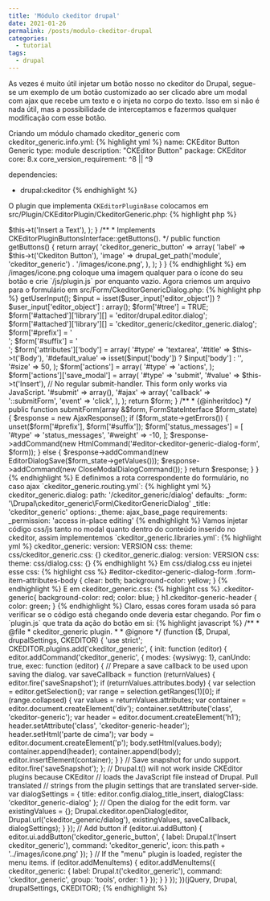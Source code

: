 ```yaml
---
title: 'Módulo ckeditor drupal'
date: 2021-01-26
permalink: /posts/modulo-ckeditor-drupal
categories:
  - tutorial
tags:
  - drupal
---
```


As vezes é muito útil injetar um botão nosso no ckeditor do Drupal,
segue-se um exemplo de um botão customizado ao ser clicado abre um modal com ajax
que recebe um texto e o injeta no corpo do texto. Isso em si não é nada útil,
mas a possibilidade de interceptamos e fazermos qualquer modificação com esse botão.

Criando um módulo chamado ckeditor_generic com ckeditor_generic.info.yml:
{% highlight yml %}
name: CKEditor Button Generic
type: module
description: "CKEditor Button"
package: CKEditor
core: 8.x
core_version_requirement: ^8 || ^9

dependencies:
  - drupal:ckeditor
{% endhighlight %}


O plugin que implementa `CKEditorPluginBase` colocamos em src/Plugin/CKEditorPlugin/CkeditorGeneric.php:
{% highlight php %}
<?php

namespace Drupal\ckeditor_generic\Plugin\CKEditorPlugin;

use Drupal\ckeditor\CKEditorPluginBase;
use Drupal\editor\Entity\Editor;


/**
 * Defines the "ckeditor_generic" plugin.
 *
 * @CKEditorPlugin(
 *   id = "ckeditor_generic",
 *   label = @Translation("CKEditor Button")
 * )
 */
class CkeditorGeneric extends CKEditorPluginBase {

  /**
   * {@inheritdoc}
   */
  public function getFile() {
    return drupal_get_path('module', 'ckeditor_generic') . '/js/plugin.js';
  }

  /**
   * {@inheritdoc}
   */
  public function getConfig(Editor $editor) {
    return array(
      'dialog_title_insert' => $this->t('Insert a Text'),
    );
  }

  /**
   * Implements CKEditorPluginButtonsInterface::getButtons().
   */
  public function getButtons() {
    return array(
      'ckeditor_generic_button' => array(
        'label' => $this->t('Ckediton Button'),
        'image' => drupal_get_path('module', 'ckeditor_generic') . '/images/icone.png',
      ),
    );
  }

}
{% endhighlight %}
em /images/icone.png coloque uma imagem qualquer para o ícone do seu botão e
crie `/js/plugin.js` por enquanto vazio.

Agora criemos um arquivo para o formulário em src/Form/CkeditorGenericDialog.php:
{% highlight php %}
<?php

namespace Drupal\ckeditor_generic\Form;

use Drupal\Core\Form\FormBase;
use Drupal\Core\Form\FormStateInterface;
use Drupal\filter\Entity\FilterFormat;
use Drupal\Core\Ajax\AjaxResponse;
use Drupal\Core\Ajax\HtmlCommand;
use Drupal\editor\Ajax\EditorDialogSave;
use Drupal\Core\Ajax\CloseModalDialogCommand;

class CkeditorGenericDialog extends FormBase {

  /**
   * {@inheritdoc}
   */
  public function getFormId() {
    return 'editor_ckeditor_generic_dialog';
  }

  /**
   * {@inheritdoc}
   *
   * @param \Drupal\filter\Entity\FilterFormat $filter_format
   *   The filter format for which this dialog corresponds.
   */
  public function buildForm(array $form, FormStateInterface $form_state, FilterFormat $filter_format = NULL) {

    $user_input = $form_state->getUserInput();
    $input = isset($user_input['editor_object']) ? $user_input['editor_object'] : array();

    $form['#tree'] = TRUE;
    $form['#attached']['library'][] = 'editor/drupal.editor.dialog';
    $form['#attached']['library'][] = 'ckeditor_generic/ckeditor_generic.dialog';

    $form['#prefix'] = '<div id="editor-ckeditor-generic-dialog-form">';
    $form['#suffix'] = '</div>';

    $form['attributes']['body'] = array(
      '#type' => 'textarea',
      '#title' => $this->t('Body'),
      '#default_value' => isset($input['body']) ? $input['body'] : '',
      '#size' => 50,
    );

    $form['actions'] = array(
      '#type' => 'actions',
    );
    $form['actions']['save_modal'] = array(
      '#type' => 'submit',
      '#value' => $this->t('Insert'),
      // No regular submit-handler. This form only works via JavaScript.
      '#submit' => array(),
      '#ajax' => array(
        'callback' => '::submitForm',
        'event' => 'click',
      ),
    );

    return $form;
  }

  /**
   * {@inheritdoc}
   */
  public function submitForm(array &$form, FormStateInterface $form_state) {
    $response = new AjaxResponse();

    if ($form_state->getErrors()) {
      unset($form['#prefix'], $form['#suffix']);
      $form['status_messages'] = [
        '#type' => 'status_messages',
        '#weight' => -10,
      ];
      $response->addCommand(new HtmlCommand('#editor-ckeditor-generic-dialog-form', $form));
    }
    else {
      $response->addCommand(new EditorDialogSave($form_state->getValues()));
      $response->addCommand(new CloseModalDialogCommand());
    }

    return $response;
  }

}
{% endhighlight %}

E definimos a rota correspondente do formulário, no caso ajax `ckeditor_generic.routing.yml`:
{% highlight yml %}
ckeditor_generic.dialog:
  path: '/ckeditor_generic/dialog'
  defaults:
    _form: '\Drupal\ckeditor_generic\Form\CkeditorGenericDialog'
    _title: 'ckeditor_generic'
  options:
    _theme: ajax_base_page
  requirements:
    _permission: 'access in-place editing'
{% endhighlight %}

Vamos injetar código css/js tanto no modal quanto dentro do conteúdo
inserido no ckeditor, assim implementemos `ckeditor_generic.libraries.yml`:
{% highlight yml %}
ckeditor_generic:
  version: VERSION
  css:
    theme:
      css/ckeditor_generic.css: {}

ckeditor_generic.dialog:
  version: VERSION
  css:
    theme:
      css/dialog.css: {}
{% endhighlight %}

Em css/dialog.css eu injetei esse css:
{% highlight css %}
#editor-ckeditor-generic-dialog-form .form-item-attributes-body {
  clear: both;
  background-color: yellow;
}
{% endhighlight %}

E em ckeditor_generic.css:
{% highlight css %}
.ckeditor-generic{
    background-color: red;
    color: blue;
}

h1.ckeditor-generic-header {
    color: green;
}
{% endhighlight %}
Claro, essas cores foram usada só para verificar se o código está chegando onde
deveria estar chegando.

Por fim o `plugin.js` que trata da ação do botão em si:
{% highlight javascript %}

/**
 * @file
 * ckeditor_generic plugin.
 *
 * @ignore
 */

(function ($, Drupal, drupalSettings, CKEDITOR) {

    'use strict';
  
    CKEDITOR.plugins.add('ckeditor_generic', {
      init: function (editor) {
        editor.addCommand('ckeditor_generic', {
          modes: {wysiwyg: 1},
          canUndo: true,
          exec: function (editor) {

            // Prepare a save callback to be used upon saving the dialog.
            var saveCallback = function (returnValues) {
              editor.fire('saveSnapshot');
  
              if (returnValues.attributes.body) {
                var selection = editor.getSelection();
                var range = selection.getRanges(1)[0];
  
                if (range.collapsed) {
                  var values = returnValues.attributes;

                  var container = editor.document.createElement('div');
                  container.setAttribute('class', 'ckeditor-generic');
  
                  var header = editor.document.createElement('h1');
                  header.setAttribute('class', 'ckeditor-generic-header');

                  header.setHtml('parte de cima');
  
                  var body = editor.document.createElement('p');
                  body.setHtml(values.body);
  
                  container.append(header);
                  container.append(body);
  
                  editor.insertElement(container);

                }
                
              }
  
              // Save snapshot for undo support.
              editor.fire('saveSnapshot');
            };
            // Drupal.t() will not work inside CKEditor plugins because CKEditor
            // loads the JavaScript file instead of Drupal. Pull translated
            // strings from the plugin settings that are translated server-side.
            var dialogSettings = {
              title: editor.config.dialog_title_insert,
              dialogClass: 'ckeditor_generic-dialog'
            };
  
            // Open the dialog for the edit form.
            var existingValues = {};
            Drupal.ckeditor.openDialog(editor, Drupal.url('ckeditor_generic/dialog'), existingValues, saveCallback, dialogSettings);
          }
        });

        // Add button
        if (editor.ui.addButton) {
          editor.ui.addButton('ckeditor_generic_button', {
            label: Drupal.t('Insert ckeditor_generic'),
            command: 'ckeditor_generic',
            icon: this.path +  '../images/icone.png'
          });
        }
  
        // If the "menu" plugin is loaded, register the menu items.
        if (editor.addMenuItems) {
          editor.addMenuItems({
            ckeditor_generic: {
              label: Drupal.t('ckeditor_generic'),
              command: 'ckeditor_generic',
              group: 'tools',
              order: 1
            }
          });
        }
      }
    });
  
  })(jQuery, Drupal, drupalSettings, CKEDITOR);
{% endhighlight %}

